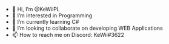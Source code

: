- 👋 Hi, I’m @KeWiiPL
- 👀 I’m interested in Programming
- 🌱 I’m currently learning C#
- 💞️ I’m looking to collaborate on developing WEB Applications
- 📫 How to reach me on Discord: KeWii#3622

<!---
KeWiiPL/KeWiiPL is a ✨ special ✨ repository because its `README.md` (this file) appears on your GitHub profile.
You can click the Preview link to take a look at your changes.
--->
